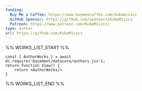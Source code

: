 ```yaml
---
funding:
  Buy Me a Coffee: https://www.buymeacoffee.com/kubamiszcz
  GitHub Sponsor: https://github.com/sponsors/KubaMiszcz
  Patreon: https://www.patreon.com/KubaMiszcz/
type: author
url: https://github.com/KubaMiszcz
---
```



%% WORKS_LIST_START %%

```datacorejsx
const { AuthorWorks } = await dc.require('basement/datacore/authors.jsx');
return function View() {
    return <AuthorWorks/>
}
```
%% WORKS_LIST_END %%